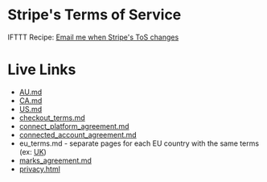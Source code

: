# Stripe's Terms of Service

IFTTT Recipe: <a href="https://ifttt.com/view_embed_recipe/269879-email-me-when-stripe-s-tos-changes" target = "_blank" class="embed_recipe embed_recipe-l_34" id= "embed_recipe-269879">Email me when Stripe's ToS changes</a>

# Live Links

* [AU.md](https://stripe.com/au/terms)
* [CA.md](https://stripe.com/ca/terms)
* [US.md](https://stripe.com/us/terms)
* [checkout_terms.md](https://stripe.com/checkout/terms)
* [connect_platform_agreement.md](https://stripe.com/connect/terms)
* [connected_account_agreement.md](https://stripe.com/connect/account-terms)
* eu_terms.md - separate pages for each EU country with the same terms (ex: [UK](https://stripe.com/gb/terms))
* [marks_agreement.md](https://stripe.com/terms/marks)
* [privacy.html](https://stripe.com/us/privacy)
